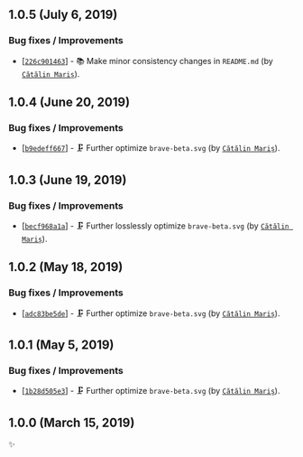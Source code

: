 ## 1.0.5 (July 6, 2019)

### Bug fixes / Improvements

* [[`226c901463`](https://github.com/alrra/browser-logos/commit/226c9014633a3282758019e78ef294c3f56eaa79)] - 📚 Make minor consistency changes in `README.md` (by [`Cătălin Mariș`](https://github.com/alrra)).


## 1.0.4 (June 20, 2019)

### Bug fixes / Improvements

* [[`b9edeff667`](https://github.com/alrra/browser-logos/commit/b9edeff6676b50a3648dc1b44d645cea046cadf4)] - 🗜️ Further optimize `brave-beta.svg` (by [`Cătălin Mariș`](https://github.com/alrra)).


## 1.0.3 (June 19, 2019)

### Bug fixes / Improvements

* [[`becf968a1a`](https://github.com/alrra/browser-logos/commit/becf968a1a5e72d0c7de30aefb7c97c60100d420)] - 🗜️ Further losslessly optimize `brave-beta.svg` (by [`Cătălin Mariș`](https://github.com/alrra)).


## 1.0.2 (May 18, 2019)

### Bug fixes / Improvements

* [[`adc83be5de`](https://github.com/alrra/browser-logos/commit/adc83be5deff7826be1f184e13f5f362846fc52e)] - 🗜 Further optimize `brave-beta.svg` (by [`Cătălin Mariș`](https://github.com/alrra)).


## 1.0.1 (May 5, 2019)

### Bug fixes / Improvements

* [[`1b28d505e3`](https://github.com/alrra/browser-logos/commit/1b28d505e317ec82f73066af6f8154a6ee863e96)] - 🗜 Further optimize `brave-beta.svg` (by [`Cătălin Mariș`](https://github.com/alrra)).


## 1.0.0 (March 15, 2019)

✨
